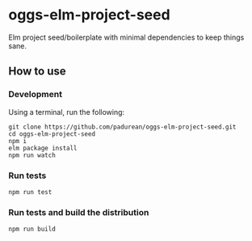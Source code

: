 # oggs-elm-project-seed
Elm project seed/boilerplate with minimal dependencies to keep things sane.

## How to use

### Development

Using a terminal, run the following:

```
git clone https://github.com/padurean/oggs-elm-project-seed.git
cd oggs-elm-project-seed
npm i
elm package install
npm run watch
```

### Run tests

```
npm run test
```

### Run tests and build the distribution

```
npm run build
```
